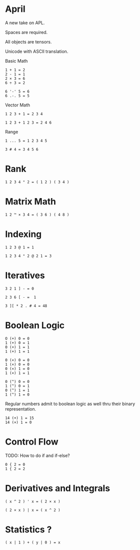 # April

A new take on APL.

Spaces are required.

All objects are tensors.

Unicode with ASCII translation.

Basic Math

    1 + 1 = 2
    2 - 1 = 1
    2 × 3 = 6
    6 ÷ 3 = 2

    6 '-' 5 = 6
    6 .-. 5 = 5

Vector Math

    1 2 3 + 1 = 2 3 4 

    1 2 3 + 1 2 3 = 2 4 6

Range

    1 ... 5 = 1 2 3 4 5

    3 # 4 = 3 4 5 6

# Rank

    1 2 3 4 ° 2 = ( 1 2 ) ( 3 4 )

# Matrix Math

    1 2 ™ × 3 4 = ( 3 6 ) ( 4 8 )

# Indexing

    1 2 3 @ 1 = 1

    1 2 3 4 ° 2 @ 2 1 = 3

# Iteratives

    3 2 1 ] - = 0

    2 3 6 [ - =  1

    3 ][ * 2 . # 4 = 48

# Boolean Logic

    O (+) 0 = 0
    1 (+) 0 = 1
    0 (+) 1 = 1
    1 (+) 1 = 1

    0 (×) 0 = 0
    1 (×) 0 = 0
    0 (×) 1 = 0
    1 (×) 1 = 1

    0 (^) 0 = 0
    1 (^) 0 = 1
    0 (^) 1 = 1
    1 (^) 1 = 0

Regular numbers admit to boolean logic as well thru their binary representation.

    14 (+) 1 = 15
    14 (×) 1 = 0

# Control Flow

TODO: How to do if and if-else?

    0 { 2 = 0
    1 { 2 = 2

# Derivatives and Integrals

    ( x ^ 2 ) ' x = ( 2 × x )

    ( 2 × x ) | x = ( x ^ 2 )

# Statistics ?

    ( x | 1 ) + ( y | 0 ) = x
